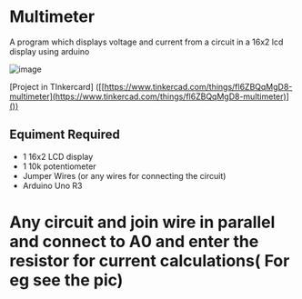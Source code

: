 # Multimeter
A program which displays voltage and current from a circuit in a 16x2 lcd display using arduino

![image](https://github.com/user-attachments/assets/e640c5f0-3a69-4941-ae52-ef9b2e3d5fd8)

[Project in TInkercard]
([[https://www.tinkercad.com/things/fl6ZBQqMgD8-multimeter](https://www.tinkercad.com/things/fl6ZBQqMgD8-multimeter)]())


## Equiment Required

- 1 16x2 LCD display
- 1 10k potentiometer
- Jumper Wires (or any wires for connecting the circuit)
- Arduino Uno R3

  
# Any circuit and join wire in parallel and connect to A0 and enter the resistor for current calculations( For eg see the pic)

